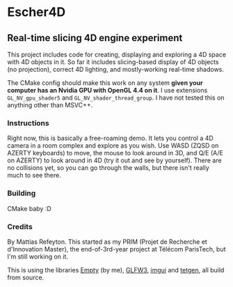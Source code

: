 # Escher4D
## Real-time slicing 4D engine experiment

This project includes code for creating, displaying and exploring a 4D space with 4D objects in it. So far it includes slicing-based display of 4D objects (no projection), correct 4D lighting, and mostly-working real-time shadows.

The CMake config should make this work on any system **given your computer has an Nvidia GPU with OpenGL 4.4 on it**. I use extensions `GL_NV_gpu_shader5` and `GL_NV_shader_thread_group`. I have not tested this on anything other than MSVC++.

### Instructions

Right now, this is basically a free-roaming demo. It lets you control a 4D camera in a room complex and explore as you wish. Use WASD (ZQSD on AZERTY keyboards) to move, the mouse to look around in 3D, and Q/E (A/E on AZERTY) to look around in 4D (try it out and see by yourself). There are no collisions yet, so you can go through the walls, but there isn't really much to see there.

### Building

CMake baby :D

### Credits

By Mattias Refeyton. This started as my PRIM (Projet de Recherche et d'Innovation Master), the end-of-3rd-year project at Télécom ParisTech, but I'm still working on it.

This is using the libraries [Empty](https://github.com/matrefeytontias/Empty) (by me), [GLFW3](https://github.com/glfw/glfw), [imgui](https://github.com/ocornut/imgui) and [tetgen](https://wias-berlin.de/software/index.jsp?id=TetGen), all build from source.
